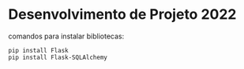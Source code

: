 # Desenvolvimento de Projeto 2022

comandos para instalar bibliotecas:
```
pip install Flask
pip install Flask-SQLAlchemy
```
